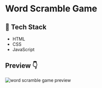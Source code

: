 # Word Scramble Game

## :hammer: Tech Stack
- HTML
- CSS
- JavaScript

## Preview :point_down:

![word scramble game preview](https://user-images.githubusercontent.com/67682451/123630951-c5e54200-d833-11eb-8b98-09ecc349c3a9.gif)